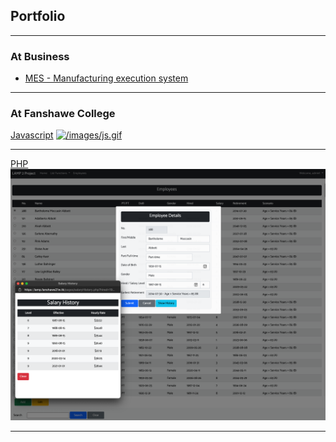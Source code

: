 ## Portfolio

---

### At Business

- [MES - Manufacturing execution system ](/acs)

---

### At Fanshawe College 

[Javascript](/javascript)
[![/images/js.gif](/images/js.gif)](/javascript)

---
[PHP](/php)
[![/Portfolio/lampproject/ss.png](/Portfolio/lampproject/ss.png)](/php)

---